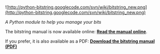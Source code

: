 ![http://python-bitstring.googlecode.com/svn/wiki/bitstring_new.png](http://python-bitstring.googlecode.com/svn/wiki/bitstring_new.png)

_A Python module to help you manage your bits_

The bitstring manual is now available online: **[Read the manual online](http://packages.python.org/bitstring)**.

If you prefer, it is also available as a PDF: **[Download the bitstring manual (PDF)](http://python-bitstring.googlecode.com/svn/trunk/doc/bitstring_manual.pdf)**